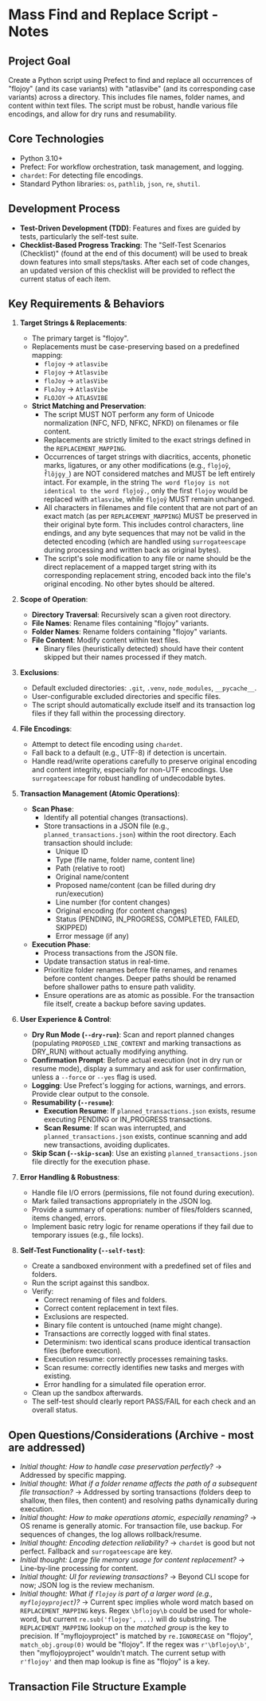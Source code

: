 # Mass Find and Replace Script - Notes

## Project Goal
Create a Python script using Prefect to find and replace all occurrences of "flojoy" (and its case variants) with "atlasvibe" (and its corresponding case variants) across a directory. This includes file names, folder names, and content within text files. The script must be robust, handle various file encodings, and allow for dry runs and resumability.

## Core Technologies
- Python 3.10+
- Prefect: For workflow orchestration, task management, and logging.
- `chardet`: For detecting file encodings.
- Standard Python libraries: `os`, `pathlib`, `json`, `re`, `shutil`.

## Development Process
- **Test-Driven Development (TDD)**: Features and fixes are guided by tests, particularly the self-test suite.
- **Checklist-Based Progress Tracking**: The "Self-Test Scenarios (Checklist)" (found at the end of this document) will be used to break down features into small steps/tasks. After each set of code changes, an updated version of this checklist will be provided to reflect the current status of each item.

## Key Requirements & Behaviors

1.  **Target Strings & Replacements**:
    *   The primary target is "flojoy".
    *   Replacements must be case-preserving based on a predefined mapping:
        *   `flojoy` -> `atlasvibe`
        *   `Flojoy` -> `Atlasvibe`
        *   `floJoy` -> `atlasVibe`
        *   `FloJoy` -> `AtlasVibe`
        *   `FLOJOY` -> `ATLASVIBE`
    *   **Strict Matching and Preservation**:
        *   The script MUST NOT perform any form of Unicode normalization (NFC, NFD, NFKC, NFKD) on filenames or file content.
        *   Replacements are strictly limited to the exact strings defined in the `REPLACEMENT_MAPPING`.
        *   Occurrences of target strings with diacritics, accents, phonetic marks, ligatures, or any other modifications (e.g., `flo̗j̕oy̆`, `f̐lȍj̨o̤y̲`) are NOT considered matches and MUST be left entirely intact. For example, in the string `The word flojoy is not identical to the word flo̗j̕oy̆.`, only the first `flojoy` would be replaced with `atlasvibe`, while `flo̗j̕oy̆` MUST remain unchanged.
        *   All characters in filenames and file content that are not part of an exact match (as per `REPLACEMENT_MAPPING`) MUST be preserved in their original byte form. This includes control characters, line endings, and any byte sequences that may not be valid in the detected encoding (which are handled using `surrogateescape` during processing and written back as original bytes).
        *   The script's sole modification to any file or name should be the direct replacement of a mapped target string with its corresponding replacement string, encoded back into the file's original encoding. No other bytes should be altered.

2.  **Scope of Operation**:
    *   **Directory Traversal**: Recursively scan a given root directory.
    *   **File Names**: Rename files containing "flojoy" variants.
    *   **Folder Names**: Rename folders containing "flojoy" variants.
    *   **File Content**: Modify content within text files.
        *   Binary files (heuristically detected) should have their content skipped but their names processed if they match.

3.  **Exclusions**:
    *   Default excluded directories: `.git`, `.venv`, `node_modules`, `__pycache__`.
    *   User-configurable excluded directories and specific files.
    *   The script should automatically exclude itself and its transaction log files if they fall within the processing directory.

4.  **File Encodings**:
    *   Attempt to detect file encoding using `chardet`.
    *   Fall back to a default (e.g., UTF-8) if detection is uncertain.
    *   Handle read/write operations carefully to preserve original encoding and content integrity, especially for non-UTF encodings. Use `surrogateescape` for robust handling of undecodable bytes.

5.  **Transaction Management (Atomic Operations)**:
    *   **Scan Phase**:
        *   Identify all potential changes (transactions).
        *   Store transactions in a JSON file (e.g., `planned_transactions.json`) within the root directory. Each transaction should include:
            *   Unique ID
            *   Type (file name, folder name, content line)
            *   Path (relative to root)
            *   Original name/content
            *   Proposed name/content (can be filled during dry run/execution)
            *   Line number (for content changes)
            *   Original encoding (for content changes)
            *   Status (PENDING, IN_PROGRESS, COMPLETED, FAILED, SKIPPED)
            *   Error message (if any)
    *   **Execution Phase**:
        *   Process transactions from the JSON file.
        *   Update transaction status in real-time.
        *   Prioritize folder renames before file renames, and renames before content changes. Deeper paths should be renamed before shallower paths to ensure path validity.
        *   Ensure operations are as atomic as possible. For the transaction file itself, create a backup before saving updates.

6.  **User Experience & Control**:
    *   **Dry Run Mode (`--dry-run`)**: Scan and report planned changes (populating `PROPOSED_LINE_CONTENT` and marking transactions as DRY_RUN) without actually modifying anything.
    *   **Confirmation Prompt**: Before actual execution (not in dry run or resume mode), display a summary and ask for user confirmation, unless a `--force` or `--yes` flag is used.
    *   **Logging**: Use Prefect's logging for actions, warnings, and errors. Provide clear output to the console.
    *   **Resumability (`--resume`)**:
        *   **Execution Resume**: If `planned_transactions.json` exists, resume executing PENDING or IN_PROGRESS transactions.
        *   **Scan Resume**: If scan was interrupted, and `planned_transactions.json` exists, continue scanning and add new transactions, avoiding duplicates.
    *   **Skip Scan (`--skip-scan`)**: Use an existing `planned_transactions.json` file directly for the execution phase.

7.  **Error Handling & Robustness**:
    *   Handle file I/O errors (permissions, file not found during execution).
    *   Mark failed transactions appropriately in the JSON log.
    *   Provide a summary of operations: number of files/folders scanned, items changed, errors.
    *   Implement basic retry logic for rename operations if they fail due to temporary issues (e.g., file locks).

8.  **Self-Test Functionality (`--self-test`)**:
    *   Create a sandboxed environment with a predefined set of files and folders.
    *   Run the script against this sandbox.
    *   Verify:
        *   Correct renaming of files and folders.
        *   Correct content replacement in text files.
        *   Exclusions are respected.
        *   Binary file content is untouched (name might change).
        *   Transactions are correctly logged with final states.
        *   Determinism: two identical scans produce identical transaction files (before execution).
        *   Execution resume: correctly processes remaining tasks.
        *   Scan resume: correctly identifies new tasks and merges with existing.
        *   Error handling for a simulated file operation error.
    *   Clean up the sandbox afterwards.
    *   The self-test should clearly report PASS/FAIL for each check and an overall status.

## Open Questions/Considerations (Archive - most are addressed)
- *Initial thought: How to handle case preservation perfectly?* -> Addressed by specific mapping.
- *Initial thought: What if a folder rename affects the path of a subsequent file transaction?* -> Addressed by sorting transactions (folders deep to shallow, then files, then content) and resolving paths dynamically during execution.
- *Initial thought: How to make operations atomic, especially renaming?* -> OS rename is generally atomic. For transaction file, use backup. For sequences of changes, the log allows rollback/resume.
- *Initial thought: Encoding detection reliability?* -> `chardet` is good but not perfect. Fallback and `surrogateescape` are key.
- *Initial thought: Large file memory usage for content replacement?* -> Line-by-line processing for content.
- *Initial thought: UI for reviewing transactions?* -> Beyond CLI scope for now; JSON log is the review mechanism.
- *Initial thought: What if `flojoy` is part of a larger word (e.g., `myflojoyproject`)?* -> Current spec implies whole word match based on `REPLACEMENT_MAPPING` keys. Regex `\bflojoy\b` could be used for whole-word, but current `re.sub('flojoy', ...)` will do substring. The `REPLACEMENT_MAPPING` lookup on the *matched group* is the key to precision. If "myflojoyproject" is matched by `re.IGNORECASE` on "flojoy", `match_obj.group(0)` would be "flojoy". If the regex was `r'\bflojoy\b'`, then "myflojoyproject" wouldn't match. The current setup with `r'flojoy'` and then map lookup is fine as "flojoy" is a key.

## Transaction File Structure Example


